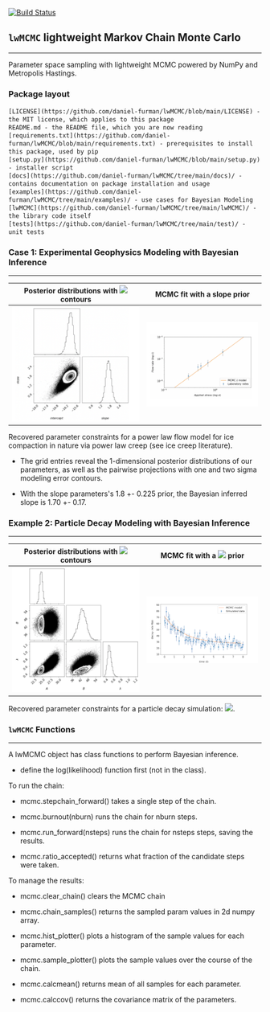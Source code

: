 
[![Build Status](https://travis-ci.com/daniel-furman/lwMCMC.svg?branch=main)](https://travis-ci.com/daniel-furman/lwMCMC)

## `lwMCMC` lightweight Markov Chain Monte Carlo

---


Parameter space sampling with lightweight MCMC powered by NumPy and Metropolis Hastings.


### Package layout

    [LICENSE](https://github.com/daniel-furman/lwMCMC/blob/main/LICENSE) - the MIT license, which applies to this package
    README.md - the README file, which you are now reading
    [requirements.txt](https://github.com/daniel-furman/lwMCMC/blob/main/requirements.txt) - prerequisites to install this package, used by pip
    [setup.py](https://github.com/daniel-furman/lwMCMC/blob/main/setup.py) - installer script
    [docs](https://github.com/daniel-furman/lwMCMC/tree/main/docs)/ - contains documentation on package installation and usage
    [examples](https://github.com/daniel-furman/lwMCMC/tree/main/examples)/ - use cases for Bayesian Modeling
    [lwMCMC](https://github.com/daniel-furman/lwMCMC/tree/main/lwMCMC)/ - the library code itself
    [tests](https://github.com/daniel-furman/lwMCMC/tree/main/test)/ - unit tests



### Case 1: Experimental Geophysics Modeling with Bayesian Inference

---

Posterior distributions with <img src="https://render.githubusercontent.com/render/math?math=\sigma"> contours | MCMC fit with a slope prior
:---------------------------------:|:----------------------------------------:
![](examples/data/grid_ice.png) | ![](examples/data/ice_scatter.png)

Recovered parameter constraints for a power law flow model for ice compaction in nature via power law creep (see ice creep literature). 

* The grid entries reveal the 1-dimensional posterior distributions of our parameters, as well as the pairwise projections with one and two sigma modeling error contours. 

* With the slope parameters's 1.8 +- 0.225 prior, the Bayesian inferred slope is 1.70 +- 0.17.

### Example 2: Particle Decay Modeling with Bayesian Inference

---

Posterior distributions with <img src="https://render.githubusercontent.com/render/math?math=\sigma"> contours | MCMC fit with a <img src="https://render.githubusercontent.com/render/math?math=\lambda"> prior
:---------------------------------:|:----------------------------------------:
![](examples/data/gridsims.png) | ![](examples/data/sims.png)


Recovered parameter constraints for a particle decay simulation: <img src="https://render.githubusercontent.com/render/math?math=\R(t) = A + B e^{-\lambda t}">. 

### `lwMCMC`  Functions 

---

A lwMCMC object has class functions to perform Bayesian inference. 

* define the log(likelihood) function first (not in the class).

To run the chain:
        
* mcmc.stepchain_forward() takes a single step of the chain.

* mcmc.burnout(nburn) runs the chain for nburn steps.

* mcmc.run_forward(nsteps) runs the chain for nsteps steps, saving the results.

* mcmc.ratio_accepted() returns what fraction of the candidate steps
            were taken.
         
            
To manage the results:

* mcmc.clear_chain() clears the MCMC chain

* mcmc.chain_samples() returns the sampled param values in 2d numpy array.

* mcmc.hist_plotter() plots a histogram of the sample values for each
            parameter.
   
* mcmc.sample_plotter() plots the sample values over the course of the 
            chain.
            
* mcmc.calcmean() returns mean of all samples for each parameter.

* mcmc.calccov() returns the covariance matrix of the parameters.
